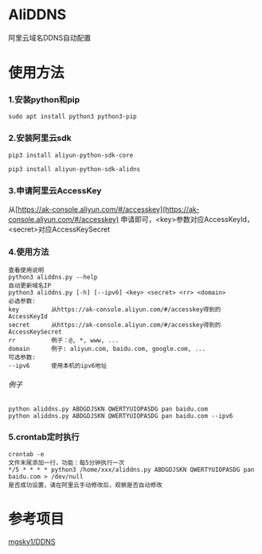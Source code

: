 # AliDDNS
阿里云域名DDNS自动配置

# 使用方法
### 1.安装python和pip
    
    sudo apt install python3 python3-pip
    
### 2.安装阿里云sdk

    pip3 install aliyun-python-sdk-core
    
    pip3 install aliyun-python-sdk-alidns

### 3.申请阿里云AccessKey
从[https://ak-console.aliyun.com/#/accesskey](https://ak-console.aliyun.com/#/accesskey) 申请即可，\<key>参数对应AccessKeyId，\<secret>对应AccessKeySecret

### 4.使用方法 
    查看使用说明
    python3 aliddns.py --help
    自动更新域名IP
    python3 aliddns.py [-h] [--ipv6] <key> <secret> <rr> <domain>
    必选参数:
    key         从https://ak-console.aliyun.com/#/accesskey得到的AccessKeyId
    secret      从https://ak-console.aliyun.com/#/accesskey得到的AccessKeySecret
    rr          例子：@, *, www, ...
    domain      例子: aliyun.com, baidu.com, google.com, ...
    可选参数:
    --ipv6      使用本机的ipv6地址

###### 例子
    python aliddns.py ABDGDJSKN QWERTYUIOPASDG pan baidu.com
    python aliddns.py ABDGDJSKN QWERTYUIOPASDG pan baidu.com --ipv6

### 5.crontab定时执行
    crontab -e
    文件末尾添加一行，功能：每5分钟执行一次
    */5 * * * * python3 /home/xxx/aliddns.py ABDGDJSKN QWERTYUIOPASDG pan baidu.com > /dev/null
    是否成功设置，请在阿里云手动修改后，观察是否自动修改

# 参考项目
[mgsky1/DDNS](https://github.com/mgsky1/DDNS)
